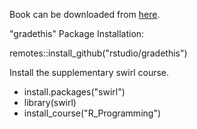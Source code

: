 Book can be downloaded from [here](https://leanpub.com/rprogramming).

"gradethis" Package Installation:

remotes::install_github("rstudio/gradethis")

Install the supplementary swirl course.

* install.packages("swirl")
* library(swirl)
* install_course("R_Programming")